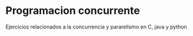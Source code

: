 # Programacion concurrente

Ejercicios relacionados a la concurrencia y pararelismo en C, java y python
